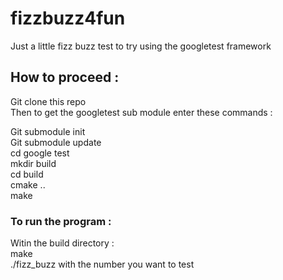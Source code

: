 # fizzbuzz4fun
Just a little fizz buzz test to try using the googletest framework


## How to proceed :

Git clone this repo  
Then to get the googletest sub module enter these commands :  

Git submodule init  
Git submodule update  
cd google test  
mkdir build  
cd build  
cmake ..  
make  


### To run the program :

Witin the build directory :  
make  
./fizz_buzz with the number you want to test
